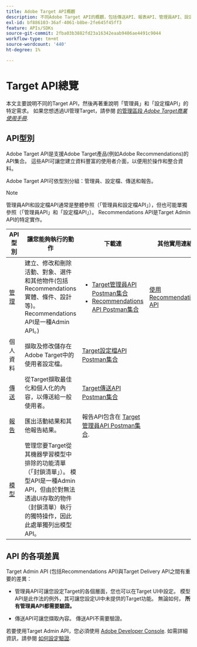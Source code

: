 ```yaml
---
title: Adobe Target API概觀
description: 不同Adobe Target API的概觀，包括傳送API、報表API、管理員API、設定檔API、建議API，以及Postman集合的連結。
exl-id: bf886103-36af-4061-b8be-2fe645f45ff3
feature: APIs/SDKs
source-git-commit: 2fba03b3882fd23a16342eaab9406ae4491c9044
workflow-type: tm+mt
source-wordcount: '440'
ht-degree: 1%

---
```


# Target API總覽

本文主要說明不同的Target API，然後再著重說明「管理員」和「設定檔API」的特定需求。 如果您想透過UI管理Target，請參閱 [的管理區段 *Adobe Target商業使用手冊*](https://experienceleague.adobe.com/docs/target/using/administer/administrating-target.html?lang=en).

## API型別

Adobe Target API是支援Adobe Target產品(例如Adobe Recommendations)的API集合。 這些API可讓您建立資料豐富的使用者介面，以便用於操作和整合資料。

Adobe Target API可依型別分組：管理員、設定檔、傳送和報告。

>[!NOTE]
>
>管理員API和設定檔API通常是整體參照（「管理員和設定檔API」），但也可能單獨參照（「管理員API」和「設定檔API」）。 Recommendations API是Target Admin API的特定實作。

| API型別 | 讓您能夠執行的動作 | 下載連 | 其他實用連結 |
| --- | --- | --- |--- |
| [管理](../administer/admin-api/admin-api-overview-new.md) | 建立、修改和刪除活動、對象、選件和其他物件(包括Recommendations實體、條件、設計等)。 Recommendations API是一種Admin API。) | <UL><li>[Target管理員API Postman集合](https://developers.adobetarget.com/api/#admin-postman-collection)</li><li>[Recommendations API Postman集合](https://developer.adobe.com/target/administer/recommendations-api/#section/Postman)</li></UL> | [使用Recommendations API](../before-administer/recs-api/overview.md) |
| 個人資料 | 擷取及修改儲存在Adobe Target中的使用者設定檔。 | [Target設定檔API Postman集合](https://developers.adobetarget.com/api/#profiles) |  |
| [傳送](../implement/delivery-api/overview.md) | 從Target擷取最佳化和個人化的內容，以傳送給一般使用者。 | [Target傳送API Postman集合](/help/dev/before-implement/delivery-api-overview/getting-started.md#postman) |  |
| [報告](../administer/admin-api/admin-api-overview-new.md) | 匯出活動結果和其他報告結果。 | 報告API包含在 [Target管理員API Postman集合](https://developers.adobetarget.com/api/#admin-postman-collection). |  |
| [模型](../administer/models-api/models-api-overview.md) | 管理您要Target從其機器學習模型中排除的功能清單（「封鎖清單」）。 模型API是一種Admin API，但由於對無法透過UI存取的物件（封鎖清單）執行的獨特操作，因此此處單獨列出模型API。 |  |  |

## API 的各項差異

Target Admin API (包括Recommendations API)與Target Delivery API之間有重要的差異：

* 管理員API可讓您設定Target的各個層面，您也可以在Target UI中設定。 模型API是此作法的例外，其可讓您設定UI中未提供的Target功能。 無論如何， **所有管理員API都需要驗證。**

* 傳送API可讓您擷取內容。 傳送API不需要驗證。

若要使用Target Admin API，您必須使用 [Adobe Developer Console](https://developer.adobe.com/console/home). 如需詳細資訊，請參閱 [如何設定驗證](../before-administer/configure-authentication.md).
